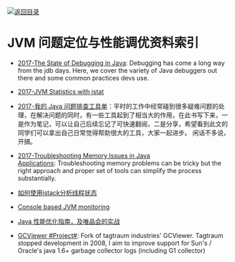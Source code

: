 [![返回目录](https://parg.co/UGo)](https://parg.co/b4z) 

# JVM 问题定位与性能调优资料索引


- [2017-The State of Debugging in Java](https://dzone.com/articles/the-state-of-debugging-in-java): Debugging has come a long way from the jdb days. Here, we cover the variety of Java debuggers out there and some common practices devs use.

- [2017-JVM Statistics with jstat](https://www.javacodegeeks.com/2017/05/jvm-statistics-jstat.html)

- [2017-我的 Java 问题排查工具单](https://yq.aliyun.com/articles/69520)：平时的工作中经常碰到很多疑难问题的处理，在解决问题的同时，有一些工具起到了相当大的作用，在此书写下来，一是作为笔记，可以让自己后续忘记了可快速翻阅，二是分享，希望看到此文的同学们可以拿出自己日常觉得帮助很大的工具，大家一起进步。 闲话不多说，开搞。

- [2017-Troubleshooting Memory Issues in Java Applications](https://parg.co/bsr): Troubleshooting memory problems can be tricky but the right approach and proper set of tools can simplify the process substantially.

- [如何使用jstack分析线程状态](http://www.jianshu.com/p/6690f7e92f27?hmsr=toutiao.io&utm_medium=toutiao.io&utm_source=toutiao.io)

- [Console based JVM monitoring](https://github.com/ajermakovics/jvm-mon)

- [Java 性能优化指南，及唯品会的实战](http://www.tuicool.com/articles/r2eeimI)

- [GCViewer #Project#](https://github.com/chewiebug/GCViewer): Fork of tagtraum industries' GCViewer. Tagtraum stopped development in 2008, I aim to improve support for Sun's / Oracle's java 1.6+ garbage collector logs (including G1 collector)
